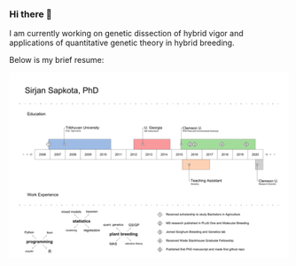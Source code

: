 ### Hi there 👋

I am currently working on genetic dissection of hybrid vigor and applications of quantitative genetic theory in hybrid breeding.

Below is my brief resume:


<p align="left">
  <img src="VisualResume_Sapkota2021.png" width="1000" title="hover text">
</p>

<!--
**sirjansapkota/sirjansapkota** is a ✨ _special_ ✨ repository because its `README.md` (this file) appears on your GitHub profile.

Here are some ideas to get you started:

- 🔭 I’m currently working on ...
- 🌱 I’m currently learning ...
- 👯 I’m looking to collaborate on ...
- 🤔 I’m looking for help with ...
- 💬 Ask me about ...
- 📫 How to reach me: ...
- 😄 Pronouns: ...
- ⚡ Fun fact: ...
-->
